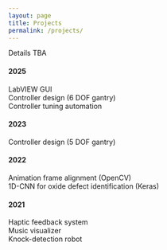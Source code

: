 ```yaml
---
layout: page
title: Projects
permalink: /projects/
---
```

Details TBA

#### 2025
LabVIEW GUI  
Controller design (6 DOF gantry)  
Controller tuning automation

#### 2023
Controller design (5 DOF gantry)

#### 2022
Animation frame alignment (OpenCV)  
1D-CNN for oxide defect identification (Keras)

#### 2021
Haptic feedback system  
Music visualizer  
Knock-detection robot